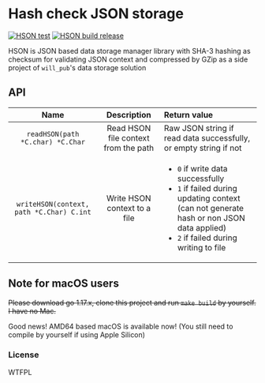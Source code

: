 # Hash check JSON storage

[![HSON test](https://github.com/rk0cc/hson/actions/workflows/main_test.yml/badge.svg)](https://github.com/rk0cc/hson/actions/workflows/main_test.yml)
[![HSON build release](https://github.com/rk0cc/hson/actions/workflows/release.yml/badge.svg?branch=release)](https://github.com/rk0cc/hson/actions/workflows/release.yml)

HSON is JSON based data storage manager library with SHA-3 hashing as checksum for validating JSON context and compressed by GZip
as a side project of `will_pub`'s data storage solution

## API
|Name|Description|Return value|
|:-:|:-:|:--|
|`readHSON(path *C.char) *C.Char`|Read HSON file context from the path|Raw JSON string if read data successfully, or empty string if not|
|`writeHSON(context, path *C.Char) C.int`|Write HSON context to a file|<ul><li>`0` if write data successfully</li><li>`1` if failed during updating context (can not generate hash or non JSON data applied)</li><li>`2` if failed during writing to file</li></ul>|

## Note for macOS users

~~Please download go 1.17.x, clone this project and run `make build` by yourself. I have no Mac.~~

Good news! AMD64 based macOS is available now! (You still need to compile by yourself if using Apple Silicon)

### License
WTFPL
